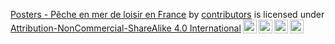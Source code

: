 <p xmlns:cc="http://creativecommons.org/ns#" xmlns:dct="http://purl.org/dc/terms/"><a property="dct:title"
                                                                                      rel="cc:attributionURL"
                                                                                      href="https://github.com/opalesurfcasting/posters">Posters - Pêche en mer de loisir en France</a> by <a rel="cc:attributionURL dct:creator" property="cc:attributionName"
                                        href="https://github.com/opalesurfcasting/posters/graphs/contributors">contributors</a>
  is licensed under <a href="http://creativecommons.org/licenses/by-nc-sa/4.0/?ref=chooser-v1" target="_blank"
                       rel="license noopener noreferrer" style="display:inline-block;">Attribution-NonCommercial-ShareAlike
    4.0 International<img style="height:22px!important;margin-left:3px;vertical-align:text-bottom;"
                          src="https://mirrors.creativecommons.org/presskit/icons/cc.svg?ref=chooser-v1"><img
        style="height:22px!important;margin-left:3px;vertical-align:text-bottom;"
        src="https://mirrors.creativecommons.org/presskit/icons/by.svg?ref=chooser-v1"><img
        style="height:22px!important;margin-left:3px;vertical-align:text-bottom;"
        src="https://mirrors.creativecommons.org/presskit/icons/nc.svg?ref=chooser-v1"><img
        style="height:22px!important;margin-left:3px;vertical-align:text-bottom;"
        src="https://mirrors.creativecommons.org/presskit/icons/sa.svg?ref=chooser-v1"></a></p>
